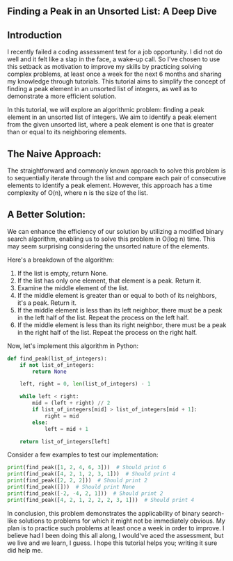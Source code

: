 ## Finding a Peak in an Unsorted List: A Deep Dive

## Introduction

I recently failed a coding assessment test for a job opportunity. I did not do well and it felt like a slap in the face, a wake-up call. So I've chosen to use this setback as motivation to improve my skills by practicing solving complex problems, at least once a week for the next 6 months and sharing my knowledge through tutorials. This tutorial aims to simplify the concept of finding a peak element in an unsorted list of integers, as well as to demonstrate a more efficient solution.

In this tutorial, we will explore an algorithmic problem: finding a peak element in an unsorted list of integers. We aim to identify a peak element from the given unsorted list, where a peak element is one that is greater than or equal to its neighboring elements.

## The Naive Approach:

The straightforward and commonly known approach to solve this problem is to sequentially iterate through the list and compare each pair of consecutive elements to identify a peak element. However, this approach has a time complexity of O(n), where n is the size of the list.

## A Better Solution:

We can enhance the efficiency of our solution by utilizing a modified binary search algorithm, enabling us to solve this problem in O(log n) time. This may seem surprising considering the unsorted nature of the elements.

Here's a breakdown of the algorithm:

1. If the list is empty, return None.
2. If the list has only one element, that element is a peak. Return it.
3. Examine the middle element of the list.
4. If the middle element is greater than or equal to both of its neighbors, it's a peak. Return it.
5. If the middle element is less than its left neighbor, there must be a peak in the left half of the list. Repeat the process on the left half.
6. If the middle element is less than its right neighbor, there must be a peak in the right half of the list. Repeat the process on the right half.

Now, let's implement this algorithm in Python:

```python
def find_peak(list_of_integers):
    if not list_of_integers:
        return None

    left, right = 0, len(list_of_integers) - 1

    while left < right:
        mid = (left + right) // 2
        if list_of_integers[mid] > list_of_integers[mid + 1]:
            right = mid
        else:
            left = mid + 1

    return list_of_integers[left]
```

Consider a few examples to test our implementation:

```python
print(find_peak([1, 2, 4, 6, 3]))  # Should print 6
print(find_peak([4, 2, 1, 2, 3, 1]))  # Should print 4
print(find_peak([2, 2, 2]))  # Should print 2
print(find_peak([]))  # Should print None
print(find_peak([-2, -4, 2, 1]))  # Should print 2
print(find_peak([4, 2, 1, 2, 2, 2, 3, 1]))  # Should print 4
```

In conclusion, this problem demonstrates the applicability of binary search-like solutions to problems for which it might not be immediately obvious. My plan is to practice such problems at least once a week in order to improve. I believe had I been doing this all along, I would've aced the assessment, but we live and we learn, I guess. I hope this tutorial helps you; writing it sure did help me.
